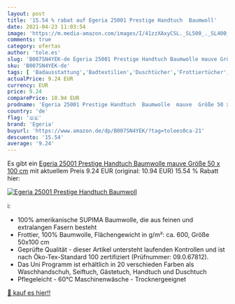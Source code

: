 ```yaml
---
layout: post
title: '15.54 % rabat auf Egeria 25001 Prestige Handtuch  Baumwoll'
date: 2021-04-23 11:03:54
image: 'https://m.media-amazon.com/images/I/41zzXAxyCSL._SL500_._SL400_.jpg'
comments: true
category: ofertas
author: 'tole.es'
slug: 'B007SN4YEK-de Egeria 25001 Prestige Handtuch Baumwolle mauve Größe 50 x...'
sku: 'B007SN4YEK-de'
tags: [ 'Badausstattung','Badtextilien','Duschtücher','Frottiertücher','Küche, Haushalt & Wohnen','egeria', ]
actualPrice: 9.24 EUR
currency: EUR
price: 9.24
comparePrice: 10.94 EUR
prodname: 'Egeria 25001 Prestige Handtuch  Baumwolle  mauve  Größe 50 x 100 cm'
country: 'de'
flag: '🇩🇪'
brand: 'Egeria'
buyurl: 'https://www.amazon.de/dp/B007SN4YEK/?tag=tolees0ca-21'
descuento: '15.54'
average: '9.24'
---
```


Es gibt ein [Egeria 25001 Prestige Handtuch  Baumwolle  mauve  Größe 50 x 100 cm](https://www.amazon.de/dp/B007SN4YEK/?tag=tolees0ca-21) mit aktuellem Preis 9.24 EUR (original: 10.94 EUR) 15.54 % Rabatt hier:

[![Egeria 25001 Prestige Handtuch  Baumwoll](https://m.media-amazon.com/images/I/41zzXAxyCSL._SL500_._SL400_.jpg)](https://www.amazon.de/dp/B007SN4YEK/?tag=tolees0ca-21)

ℹ️:

- 100% amerikanische SUPIMA Baumwolle, die aus feinen und extralangen Fasern besteht
- Frottier, 100% Baumwolle, Flächengewicht in g/m²: ca. 600, Größe 50x100 cm
- Geprüfte Qualität - dieser Artikel untersteht laufenden Kontrollen und ist nach Öko-Tex-Standard 100 zertifiziert (Prüfnummer: 09.0.67812).
- Das Uni Programm ist erhältlich in 20 verschieden Farben als Waschhandschuh, Seiftuch, Gästetuch, Handtuch und Duschtuch
- Pflegeleicht - 60°C Maschinenwäsche - Trocknergeeignet

[🛒 kauf es hier!!](https://www.amazon.de/dp/B007SN4YEK/?tag=tolees0ca-21)
